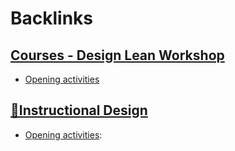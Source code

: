 
# Backlinks
## [Courses - Design Lean Workshop](<Courses - Design Lean Workshop.md>)
- [Opening activities](<Opening activities.md>)

## [🌱Instructional Design](<🌱Instructional Design.md>)
- [Opening activities](<Opening activities.md>):

